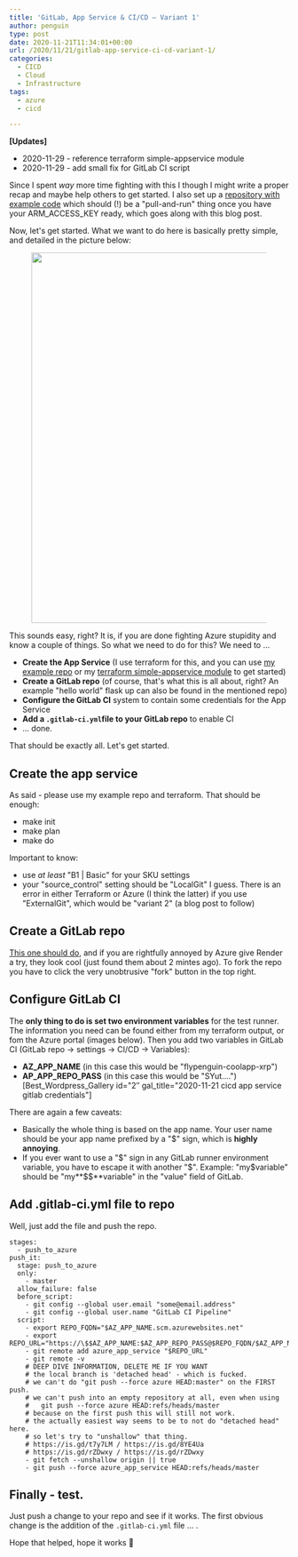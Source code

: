 ```yaml
---
title: 'GitLab, App Service & CI/CD – Variant 1'
author: penguin
type: post
date: 2020-11-21T11:34:01+00:00
url: /2020/11/21/gitlab-app-service-ci-cd-variant-1/
categories:
  - CICD
  - Cloud
  - Infrastructure
tags:
  - azure
  - cicd

---
```

**[Updates]**

  * 2020-11-29 - reference terraform simple-appservice module
  * 2020-11-29 - add small fix for GitLab CI script

Since I spent _way_ more time fighting with this I though I might write a proper recap and maybe help others to get started. I also set up a [repository with example code][1] which should (!) be a "pull-and-run" thing once you have your ARM\_ACCESS\_KEY ready, which goes along with this blog post.

Now, let's get started. What we want to do here is basically pretty simple, and detailed in the picture below:

<div class="wp-block-image is-style-default">
  <figure class="aligncenter"><img loading="lazy" width="1024" height="667" src="https://flypenguin.de/wp-content/uploads/2020/11/gitlab-appservice-cicd-variant1-1024x667.png" alt="" class="wp-image-1281" srcset="https://flypenguin.de/wp-content/uploads/2020/11/gitlab-appservice-cicd-variant1-1024x667.png 1024w, https://flypenguin.de/wp-content/uploads/2020/11/gitlab-appservice-cicd-variant1-300x195.png 300w, https://flypenguin.de/wp-content/uploads/2020/11/gitlab-appservice-cicd-variant1-768x500.png 768w, https://flypenguin.de/wp-content/uploads/2020/11/gitlab-appservice-cicd-variant1.png 1042w" sizes="(max-width: 1024px) 100vw, 1024px" /></figure>
</div>

This sounds easy, right? It is, if you are done fighting Azure stupidity and know a couple of things. So what we need to do for this? We need to ...

  * **Create the App Service** (I use terraform for this, and you can use [my example repo][1] or my [terraform simple-appservice module][2] to get started)
  * **Create a GitLab repo** (of course, that's what this is all about, right? An example "hello world" flask up can also be found in the mentioned repo)
  * **Configure the GitLab CI** system to contain some credentials for the App Service
  * **Add a <code class="EnlighterJSRAW" data-enlighter-language="generic">.gitlab-ci.yml</code>file to your GitLab repo** to enable CI
  * ... done.

That should be exactly all. Let's get started.

## Create the app service

As said - please use my example repo and terraform. That should be enough:

  * make init
  * make plan
  * make do

Important to know:

  * use _at least_ "B1 | Basic" for your SKU settings
  * your "source_control" setting should be "LocalGit" I guess. There is an error in either Terraform or Azure (I think the latter) if you use "ExternalGit", which would be "variant 2" (a blog post to follow)

## Create a GitLab repo

[This one should do][3], and if you are rightfully annoyed by Azure give Render a try, they look cool (just found them about 2 mintes ago). To fork the repo you have to click the very unobtrusive "fork" button in the top right.

## Configure GitLab CI

The **only thing to do is set two environment variables** for the test runner. The information you need can be found either from my terraform output, or fom the Azure portal (images below). Then you add two variables in GitLab CI (GitLab repo -> settings -> CI/CD -> Variables):

  * **AZ\_APP\_NAME** (in this case this would be "flypenguin-coolapp-xrp")
  * **AP\_APP\_REPO_PASS** (in this case this would be "SYut....") [Best\_Wordpress\_Gallery id="2&#8243; gal_title="2020-11-21 cicd app service gitlab credentials"]

There are again a few caveats:

  * Basically the whole thing is based on the app name. Your user name should be your app name prefixed by a "$" sign, which is **highly annoying**.
  * If you ever want to use a "$" sign in any GitLab runner environment variable, you have to escape it with another "$".
    Example: "my$variable" should be "my**$$**variable" in the "value" field of GitLab.

## Add .gitlab-ci.yml file to repo

Well, just add the file and push the repo.

```
stages:
  - push_to_azure
push_it:
  stage: push_to_azure
  only:
    - master
  allow_failure: false
  before_script:
    - git config --global user.email "some@email.address"
    - git config --global user.name "GitLab CI Pipeline"
  script:
    - export REPO_FQDN="$AZ_APP_NAME.scm.azurewebsites.net"
    - export REPO_URL="https://\$$AZ_APP_NAME:$AZ_APP_REPO_PASS@$REPO_FQDN/$AZ_APP_NAME.git"
    - git remote add azure_app_service "$REPO_URL"
    - git remote -v
    # DEEP DIVE INFORMATION, DELETE ME IF YOU WANT
    # the local branch is 'detached head' - which is fucked.
    # we can't do "git push --force azure HEAD:master" on the FIRST push.
    # we can't push into an empty repository at all, even when using
    #   git push --force azure HEAD:refs/heads/master
    # because on the first push this will still not work.
    # the actually easiest way seems to be to not do "detached head" here.
    # so let's try to "unshallow" that thing.
    # https://is.gd/t7y7LM / https://is.gd/8YE4Ua
    # https://is.gd/rZDwxy / https://is.gd/rZDwxy
    - git fetch --unshallow origin || true
    - git push --force azure_app_service HEAD:refs/heads/master
```

## Finally - test.

Just push a change to your repo and see if it works. The first obvious change is the addition of the <code class="EnlighterJSRAW" data-enlighter-language="generic">.gitlab-ci.yml</code> file ... .

Hope that helped, hope it works 🙂

 [1]: https://github.com/flypenguin/ex-appservice-cicd-with-terraform
 [2]: https://registry.terraform.io/modules/flypenguin/simple-appservice/azure/latest
 [3]: https://gitlab.com/render-examples/flask-hello-world